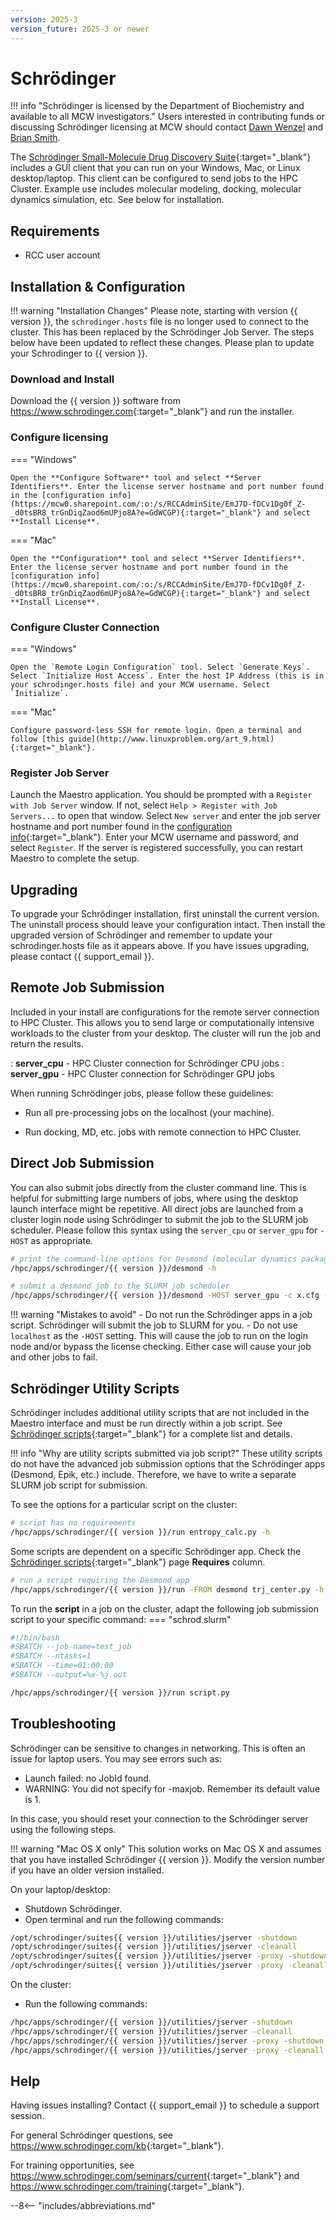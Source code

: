 ```yaml
---
version: 2025-3
version_future: 2025-3 or newer
---
```

# Schrödinger

!!! info "Schrödinger is licensed by the Department of Biochemistry and available to all MCW investigators."
    Users interested in contributing funds or discussing Schrödinger licensing at MCW should contact [Dawn Wenzel](mailto://dwenzel@mcw.edu) and [Brian Smith](mailto:brismith@mcw.edu).

The [Schrödinger Small-Molecule Drug Discovery Suite](https://www.schrodinger.com/suites/small-molecule-drug-discovery-suite){:target="_blank"} includes a GUI client that you can run on your Windows, Mac, or Linux desktop/laptop. This client can be configured to send jobs to the HPC Cluster. Example use includes molecular modeling, docking, molecular dynamics simulation, etc. See below for installation.

## Requirements

* RCC user account

## Installation & Configuration

!!! warning "Installation Changes"
    Please note, starting with version {{ version }}, the `schrodinger.hosts` file is no longer used to connect to the cluster. This has been replaced by the Schrödinger Job Server. The steps below have been updated to reflect these changes. Please plan to update your Schrodinger to {{ version }}.

### Download and Install

Download the {{ version }} software from <https://www.schrodinger.com>{:target="_blank"} and run the installer.

### Configure licensing

=== "Windows"

    Open the **Configure Software** tool and select **Server Identifiers**. Enter the license server hostname and port number found in the [configuration info](https://mcw0.sharepoint.com/:o:/s/RCCAdminSite/EmJ7D-fDCv1Dg0f_Z-_d0tsBR8_trGnDiqZaod6mUPjo8A?e=GdWCGP){:target="_blank"} and select **Install License**.

=== "Mac"

    Open the **Configuration** tool and select **Server Identifiers**. Enter the license server hostname and port number found in the [configuration info](https://mcw0.sharepoint.com/:o:/s/RCCAdminSite/EmJ7D-fDCv1Dg0f_Z-_d0tsBR8_trGnDiqZaod6mUPjo8A?e=GdWCGP){:target="_blank"} and select **Install License**.

### Configure Cluster Connection

=== "Windows"

    Open the `Remote Login Configuration` tool. Select `Generate Keys`. Select `Initialize Host Access`. Enter the host IP Address (this is in your schrodinger.hosts file) and your MCW username. Select `Initialize`.

=== "Mac"

    Configure password-less SSH for remote login. Open a terminal and follow [this guide](http://www.linuxproblem.org/art_9.html){:target="_blank"}.

### Register Job Server

Launch the Maestro application. You should be prompted with a `Register with Job Server` window. If not, select `Help > Register with Job Servers...` to open that window. Select `New server` and enter the job server hostname and port number found in the [configuration info](https://mcw0.sharepoint.com/:o:/s/RCCAdminSite/EmJ7D-fDCv1Dg0f_Z-_d0tsBR8_trGnDiqZaod6mUPjo8A?e=GdWCGP){:target="_blank"}. Enter your MCW username and password, and select `Register`. If the server is registered successfully, you can restart Maestro to complete the setup.

## Upgrading

To upgrade your Schrödinger installation, first uninstall the current version. The uninstall process should leave your configuration intact. Then install the upgraded version of Schrödinger and remember to update your schrodinger.hosts file as it appears above. If you have issues upgrading, please contact {{ support_email }}.

## Remote Job Submission

Included in your install are configurations for the remote server connection to HPC Cluster. This allows you to send large or computationally intensive workloads to the cluster from your desktop. The cluster will run the job and return the results.

: **server_cpu** - HPC Cluster connection for Schrödinger CPU jobs
: **server_gpu** - HPC Cluster connection for Schrödinger GPU jobs

When running Schrödinger jobs, please follow these guidelines:

* Run all pre-processing jobs on the localhost (your machine).

* Run docking, MD, etc. jobs with remote connection to HPC Cluster.

## Direct Job Submission

You can also submit jobs directly from the cluster command line. This is helpful for submitting large numbers of jobs, where using the desktop launch interface might be repetitive. All direct jobs are launched from a cluster login node using Schrödinger to submit the job to the SLURM job scheduler. Please follow this syntax using the `server_cpu` or `server_gpu` for `-HOST` as appropriate.

<!-- markdownlint-disable MD046 -->
```bash
# print the command-line options for Desmond (molecular dynamics package)
/hpc/apps/schrodinger/{{ version }}/desmond -h

# submit a desmond job to the SLURM job scheduler
/hpc/apps/schrodinger/{{ version }}/desmond -HOST server_gpu -c x.cfg -in x.cms
```

!!! warning "Mistakes to avoid"
    - Do not run the Schrödinger apps in a job script. Schrödinger will submit the job to SLURM for you.
    - Do not use `localhost` as the `-HOST` setting. This will cause the job to run on the login node and/or bypass the license checking. Either case will cause your job and other jobs to fail.

## Schrödinger Utility Scripts

Schrödinger includes additional utility scripts that are not included in the Maestro interface and must be run directly within a job script. See [Schrödinger scripts](https://www.schrodinger.com/scriptcenter){:target="_blank"} for a complete list and details.

!!! info "Why are utility scripts submitted via job script?"
    These utility scripts do not have the advanced job submission options that the Schrödinger apps (Desmond, Epik, etc.) include. Therefore, we have to write a separate SLURM job script for submission.

To see the options for a particular script on the cluster:

```bash
# script has no requirements
/hpc/apps/schrodinger/{{ version }}/run entropy_calc.py -h
```

Some scripts are dependent on a specific Schrödinger app. Check the [Schrödinger scripts](https://www.schrodinger.com/scriptcenter){:target="_blank"} page **Requires** column.

```bash
# run a script requiring the Desmond app
/hpc/apps/schrodinger/{{ version }}/run -FROM desmond trj_center.py -h
```

To run the **script** in a job on the cluster, adapt the following job submission script to your specific command:
=== "schrod.slurm"

```bash
#!/bin/bash
#SBATCH --job-name=test_job
#SBATCH --ntasks=1
#SBATCH --time=01:00:00
#SBATCH --output=%x-%j.out

/hpc/apps/schrodinger/{{ version }}/run script.py
```

## Troubleshooting

Schrödinger can be sensitive to changes in networking. This is often an issue for laptop users. You may see errors such as:

* Launch failed: no JobId found.
* WARNING: You did not specify for -maxjob. Remember its default value is 1.

In this case, you should reset your connection to the Schrödinger server using the following steps.

!!! warning "Mac OS X only"
    This solution works on Mac OS X and assumes that you have installed Schrödinger {{ version }}. Modify the version number if you have an older version installed.

On your laptop/desktop:

* Shutdown Schrödinger.
* Open terminal and run the following commands:

```bash
/opt/schrodinger/suites{{ version }}/utilities/jserver -shutdown
/opt/schrodinger/suites{{ version }}/utilities/jserver -cleanall
/opt/schrodinger/suites{{ version }}/utilities/jserver -proxy -shutdown
/opt/schrodinger/suites{{ version }}/utilities/jserver -proxy -cleanall
```

On the cluster:

* Run the following commands:

```bash
/hpc/apps/schrodinger/{{ version }}/utilities/jserver -shutdown
/hpc/apps/schrodinger/{{ version }}/utilities/jserver -cleanall
/hpc/apps/schrodinger/{{ version }}/utilities/jserver -proxy -shutdown
/hpc/apps/schrodinger/{{ version }}/utilities/jserver -proxy -cleanall
```

## Help

Having issues installing? Contact {{ support_email }} to schedule a support session.

For general Schrödinger questions, see <https://www.schrodinger.com/kb>{:target="_blank"}.

For training opportunities, see <https://www.schrodinger.com/seminars/current>{:target="_blank"} and <https://www.schrodinger.com/training>{:target="_blank"}.

--8<-- "includes/abbreviations.md"
